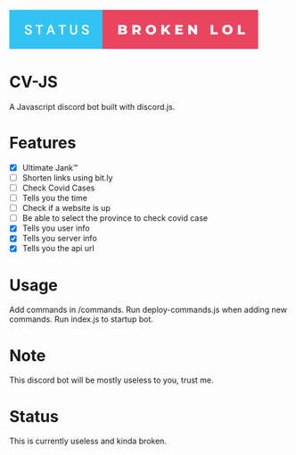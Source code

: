 ![status](https://github.com/rbunpat/CV-JS/blob/main/status-broken-lol.svg)
# CV-JS
A Javascript discord bot built with discord.js.
# Features
- [x] Ultimate Jank™
- [ ] Shorten links using bit.ly
- [ ] Check Covid Cases
- [ ] Tells you the time
- [ ] Check if a website is up
- [ ] Be able to select the province to check covid case
- [x] Tells you user info
- [x] Tells you server info
- [x] Tells you the api url
# Usage
Add commands in /commands.
Run deploy-commands.js when adding new commands.
Run index.js to startup bot.
# Note
This discord bot will be mostly useless to you, trust me.
# Status
This is currently useless and kinda broken.
